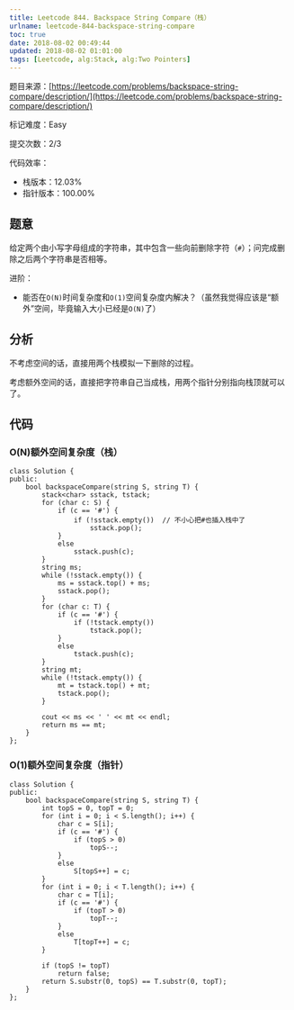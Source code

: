 ```yaml
---
title: Leetcode 844. Backspace String Compare（栈）
urlname: leetcode-844-backspace-string-compare
toc: true
date: 2018-08-02 00:49:44
updated: 2018-08-02 01:01:00
tags: [Leetcode, alg:Stack, alg:Two Pointers]
---
```


题目来源：[https://leetcode.com/problems/backspace-string-compare/description/](https://leetcode.com/problems/backspace-string-compare/description/)

标记难度：Easy

提交次数：2/3

代码效率：

* 栈版本：12.03%
* 指针版本：100.00%

## 题意

给定两个由小写字母组成的字符串，其中包含一些向前删除字符（`#`）；问完成删除之后两个字符串是否相等。

进阶：

* 能否在`O(N)`时间复杂度和`O(1)`空间复杂度内解决？（虽然我觉得应该是“额外”空间，毕竟输入大小已经是`O(N)`了）

## 分析

不考虑空间的话，直接用两个栈模拟一下删除的过程。

考虑额外空间的话，直接把字符串自己当成栈，用两个指针分别指向栈顶就可以了。

## 代码

### O(N)额外空间复杂度（栈）

```
class Solution {
public:
    bool backspaceCompare(string S, string T) {
        stack<char> sstack, tstack;
        for (char c: S) {
            if (c == '#') {
                if (!sstack.empty())  // 不小心把#也插入栈中了
                    sstack.pop();
            }
            else
                sstack.push(c);
        }
        string ms;
        while (!sstack.empty()) {
            ms = sstack.top() + ms;
            sstack.pop();
        }
        for (char c: T) {
            if (c == '#') {
                if (!tstack.empty())
                    tstack.pop();
            }
            else
                tstack.push(c);
        }
        string mt;
        while (!tstack.empty()) {
            mt = tstack.top() + mt;
            tstack.pop();
        }

        cout << ms << ' ' << mt << endl;
        return ms == mt;
    }
};
```

### O(1)额外空间复杂度（指针）

```
class Solution {
public:
    bool backspaceCompare(string S, string T) {
        int topS = 0, topT = 0;
        for (int i = 0; i < S.length(); i++) {
            char c = S[i];
            if (c == '#') {
                if (topS > 0)
                    topS--;
            }
            else
                S[topS++] = c;
        }
        for (int i = 0; i < T.length(); i++) {
            char c = T[i];
            if (c == '#') {
                if (topT > 0)
                    topT--;
            }
            else
                T[topT++] = c;
        }

        if (topS != topT)
            return false;
        return S.substr(0, topS) == T.substr(0, topT);
    }
};
```
